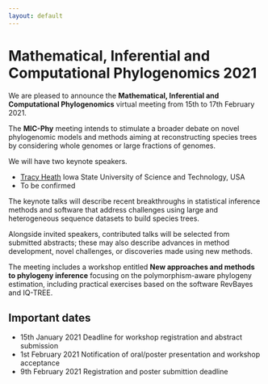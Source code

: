 ```yaml
---
layout: default
---
```

# Mathematical, Inferential and Computational Phylogenomics 2021

We are pleased to announce the **Mathematical, Inferential and Computational Phylogenomics** virtual meeting from 15th to 17th February 2021.

The **MIC-Phy** meeting intends to stimulate a broader debate on novel phylogenomic models and methods aiming at reconstructing species trees by considering whole genomes or large fractions of genomes.

We will have two keynote speakers. 

* [Tracy Heath](https://www.eeob.iastate.edu/people/tracy-heath) Iowa State University of Science and Technology, USA<br/>
* To be confirmed 

The keynote talks will describe recent breakthroughs in statistical inference methods and software that address challenges using large and heterogeneous sequence datasets to build species trees.

Alongside invited speakers, contributed talks will be selected from submitted abstracts; these may also describe advances in method development, novel challenges, or discoveries made using new methods.

The meeting includes a workshop entitled **New approaches and methods to phylogeny inference** focusing on the polymorphism-aware phylogeny estimation, including practical exercises based on the software RevBayes and IQ-TREE.

## Important dates

* 15th January 2021 Deadline for workshop registration and abstract submission
* 1st February 2021 Notification of oral/poster presentation and workshop acceptance
* 9th February 2021 Registration and poster submittion deadline